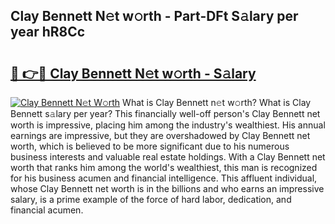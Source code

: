 ## Clay Bennett N𝚎t w𝚘rth - Part-DFt S𝚊lary per year hR8Cc

# <h2><a href="http://gc406ey.nevu.top/?p=Clay+Bennett">🔗 👉🔴 Clay Bennett N𝚎t w𝚘rth - S𝚊lary</a></h2>

[![Clay Bennett N𝚎t W𝚘rth](https://i.imgur.com/Oavwk0R.jpeg)](http://gc406ey.nevu.top/?p=Clay+Bennett)
What is Clay Bennett n𝚎t w𝚘rth? What is Clay Bennett s𝚊lary per year?
This financially well-off person's Clay Bennett net worth is impressive, placing him among the industry's wealthiest. His annual earnings are impressive, but they are overshadowed by Clay Bennett net worth, which is believed to be more significant due to his numerous business interests and valuable real estate holdings. With a Clay Bennett net worth that ranks him among the world's wealthiest, this man is recognized for his business acumen and financial intelligence. This affluent individual, whose Clay Bennett net worth is in the billions and who earns an impressive salary, is a prime example of the force of hard labor, dedication, and financial acumen.
